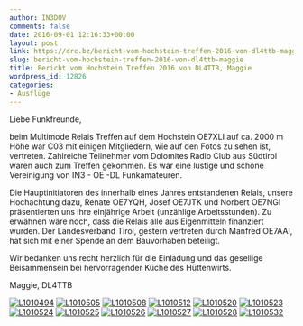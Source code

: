 ```yaml
---
author: IN3DOV
comments: false
date: 2016-09-01 12:16:33+00:00
layout: post
link: https://drc.bz/bericht-vom-hochstein-treffen-2016-von-dl4ttb-maggie/
slug: bericht-vom-hochstein-treffen-2016-von-dl4ttb-maggie
title: Bericht vom Hochstein Treffen 2016 von DL4TTB, Maggie
wordpress_id: 12826
categories:
- Ausflüge
---
```


Liebe Funkfreunde,

beim Multimode Relais Treffen auf dem Hochstein OE7XLI auf ca. 2000 m Höhe war C03 mit einigen Mitgliedern, wie auf den Fotos zu sehen ist, vertreten. Zahlreiche Teilnehmer vom Dolomites Radio Club aus Südtirol waren auch zum Treffen gekommen. Es war eine lustige und schöne Vereinigung von IN3 - OE -DL Funkamateuren.

Die Hauptinitiatoren des innerhalb eines Jahres entstandenen Relais, unsere Hochachtung dazu, Renate OE7YQH, Josef OE7JTK und Norbert OE7NGI präsentierten uns ihre einjährige Arbeit (unzählige Arbeitsstunden). Zu erwähnen wäre noch, dass die Relais alle aus Eigenmitteln finanziert wurden. Der Landesverband Tirol, gestern vertreten durch Manfred OE7AAI, hat sich mit einer Spende an dem Bauvorhaben beteiligt.

Wir bedanken uns recht herzlich für die Einladung und das gesellige Beisammensein bei hervorragender Küche des Hüttenwirts.

Maggie, DL4TTB










[![L1010494](https://drc.bz/wp-content/uploads/2016/08/L1010494-1024x568.jpg)](https://drc.bz/wp-content/uploads/2016/08/L1010494.jpg) [![L1010505](https://drc.bz/wp-content/uploads/2016/08/L1010505-685x1024.jpg)](https://drc.bz/wp-content/uploads/2016/08/L1010505.jpg) [![L1010508](https://drc.bz/wp-content/uploads/2016/08/L1010508-685x1024.jpg)](https://drc.bz/wp-content/uploads/2016/08/L1010508.jpg) [![L1010512](https://drc.bz/wp-content/uploads/2016/08/L1010512-1024x854.jpg)](https://drc.bz/wp-content/uploads/2016/08/L1010512.jpg) [![L1010520](https://drc.bz/wp-content/uploads/2016/08/L1010520-1024x646.jpg)](https://drc.bz/wp-content/uploads/2016/08/L1010520.jpg) [![L1010523](https://drc.bz/wp-content/uploads/2016/08/L1010523-1024x685.jpg)](https://drc.bz/wp-content/uploads/2016/08/L1010523.jpg) [![L1010524](https://drc.bz/wp-content/uploads/2016/08/L1010524-1024x741.jpg)](https://drc.bz/wp-content/uploads/2016/08/L1010524.jpg) [![L1010525](https://drc.bz/wp-content/uploads/2016/08/L1010525-1024x685.jpg)](https://drc.bz/wp-content/uploads/2016/08/L1010525.jpg) [![L1010526](https://drc.bz/wp-content/uploads/2016/08/L1010526-1024x685.jpg)](https://drc.bz/wp-content/uploads/2016/08/L1010526.jpg) [![L1010527](https://drc.bz/wp-content/uploads/2016/08/L1010527-685x1024.jpg)](https://drc.bz/wp-content/uploads/2016/08/L1010527.jpg) [![L1010528](https://drc.bz/wp-content/uploads/2016/08/L1010528-1024x685.jpg)](https://drc.bz/wp-content/uploads/2016/08/L1010528.jpg) [![L1010532](https://drc.bz/wp-content/uploads/2016/08/L1010532-1024x820.jpg)](https://drc.bz/wp-content/uploads/2016/08/L1010532.jpg)
